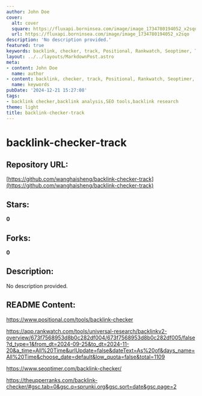 ```yaml
---
author: John Doe
cover:
  alt: cover
  square: https://fluxapi.borninsea.com/image/image_1734780194052_x2sqo
  url: https://fluxapi.borninsea.com/image/image_1734780194052_x2sqo
description: 'No description provided.'
featured: true
keywords: backlink, checker, track, Positional, Rankwatch, Seoptimer, TheUpperRanks
layout: ../../layouts/MarkdownPost.astro
meta:
- content: John Doe
  name: author
- content: backlink, checker, track, Positional, Rankwatch, Seoptimer, TheUpperRanks
  name: keywords
pubDate: '2024-12-21 15:27:08'
tags:
- backlink checker,backlink analysis,SEO tools,backlink research
theme: light
title: backlink-checker-track
---
```


# backlink-checker-track

## Repository URL: 
[https://github.com/wanghaisheng/backlink-checker-track](https://github.com/wanghaisheng/backlink-checker-track)

## Stars: 
**0**

## Forks: 
**0**

## Description: 
No description provided.

## README Content: 

https://www.positional.com/tools/backlink-checker

https://app.rankwatch.com/tools/universal-research/backlinkv2-overview/673f7568953d8b0c282df004/673f7568953d8b0c282df005/false?d_type=1&from_dt=2024-09-25&to_dt=2024-11-20&a_time=All%20Time&urlUpdate=false&dateText=As%20of&days_name=All%20Time&choose_date=default&low_quota=false&total=1109


https://www.seoptimer.com/backlink-checker/


https://theupperranks.com/backlink-checker/#gsc.tab=0&gsc.q=sprunki.org&gsc.sort=date&gsc.page=2

